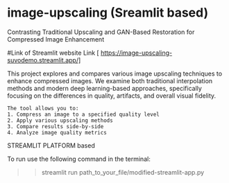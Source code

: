 # image-upscaling (Sreamlit based)
Contrasting Traditional Upscaling and GAN-Based Restoration for Compressed Image Enhancement

#Link of Streamlit website
Link [ https://image-upscaling-suvodemo.streamlit.app/]

This project explores and compares various image upscaling techniques to enhance compressed images. 
    We examine both traditional interpolation methods and modern deep learning-based approaches, 
    specifically focusing on the differences in quality, artifacts, and overall visual fidelity.
    
    The tool allows you to:
    1. Compress an image to a specified quality level
    2. Apply various upscaling methods
    3. Compare results side-by-side
    4. Analyze image quality metrics


STREAMLIT PLATFORM based

To run use the following command in the terminal:
>> streamlit run path_to_your_file/modified-streamlit-app.py
